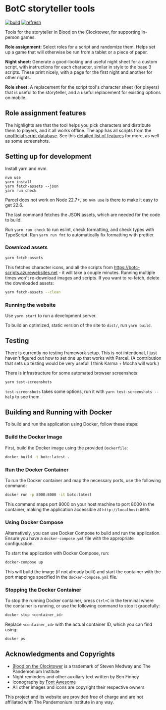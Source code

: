 # BotC storyteller tools

[![build](https://github.com/tchajed/botc-tools/actions/workflows/deploy.yml/badge.svg)](https://github.com/tchajed/botc-tools/actions/workflows/deploy.yml)
[![refresh](https://github.com/tchajed/botc-tools/actions/workflows/refresh.yml/badge.svg)](https://github.com/tchajed/botc-tools/actions/workflows/refresh.yml)

Tools for the storyteller in Blood on the Clocktower, for supporting in-person games.

**Role assignment:** Select roles for a script and randomize them. Helps set up
a game that will otherwise be run from a tablet or a piece of paper.

**Night sheet:** Generate a good-looking and useful night sheet for a custom
script, with instructions for each character, similar in style to the base 3
scripts. These print nicely, with a page for the first night and another for
other nights.

**Role sheet:** A replacement for the script tool's character sheet (for players)
that is useful to the storyteller, and a useful replacement for existing
options on mobile.

## Role assignment features

The highlights are that the tool helps you pick characters and distribute them
to players, and it all works offline. The app has all scripts from the
[unofficial script database](https://botcscripts.com). See this [detailed list
of features](FEATURES.md) for more, as well as some screenshots.

## Setting up for development

Install yarn and nvm.

```
nvm use
yarn install
yarn fetch-assets --json
yarn run check
```

Parcel does not work on Node 22.7+, so `nvm use` is there to make it easy to get 22.6.

The last command fetches the JSON assets, which are needed for the code to build.

Run `yarn run check` to run eslint, check formatting, and check types with
TypeScript. Run `yarn run fmt` to automatically fix formatting with prettier.

### Download assets

```sh
yarn fetch-assets
```

This fetches character icons, and all the scripts from
<https://botc-scripts.azurewebsites.net> - it will take a couple minutes.
Running multiple times won't re-download images and scripts. If you want to
re-fetch, delete the downloaded assets:

```sh
yarn fetch-assets --clean
```

### Running the website

Use `yarn start` to run a development server.

To build an optimized, static version of the site to `dist/`, run `yarn build`.

## Testing

There is currently no testing framework setup. This is not intentional, I just
haven't figured out how to set one up that works with Parcel. (A contribution
that sets up testing would be very useful! I think Karma + Mocha will work.)

There is infrastructure for some automated browser screenshots:

```sh
yarn test-screenshots
```

`test-screenshots` takes some options, run it with `yarn test-screenshots
--help` to see them.


## Building and Running with Docker

To build and run the application using Docker, follow these steps:

### Build the Docker Image

First, build the Docker image using the provided `Dockerfile`:

```sh
docker build -t botc:latest .
```

### Run the Docker Container

To run the Docker container and map the necessary ports, use the following command:

```sh
docker run -p 8000:8000 -it botc:latest
```

This command maps port 8000 on your host machine to port 8000 in the container, making the application accessible at `http://localhost:8000`.

### Using Docker Compose

Alternatively, you can use Docker Compose to build and run the application. Ensure you have a `docker-compose.yml` file with the appropriate configuration.

To start the application with Docker Compose, run:

```sh
docker-compose up
```

This will build the image (if not already built) and start the container with the port mappings specified in the `docker-compose.yml` file.

### Stopping the Docker Container

To stop the running Docker container, press `Ctrl+C` in the terminal where the container is running, or use the following command to stop it gracefully:

```sh
docker stop <container_id>
```

Replace `<container_id>` with the actual container ID, which you can find using:

```sh
docker ps
```

## Acknowledgments and Copyrights

- [Blood on the Clocktower](https://bloodontheclocktower.com/) is a trademark of
  Steven Medway and The Pandemonium Institute
- Night reminders and other auxiliary text written by Ben Finney
- Iconography by [Font Awesome](https://fontawesome.com/)
- All other images and icons are copyright their respective owners

This project and its website are provided free of charge and are not affiliated
with The Pandemonium Institute in any way.
